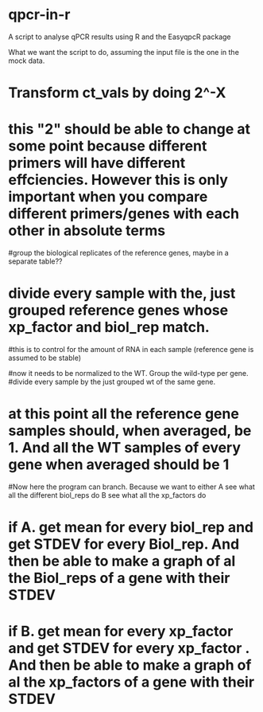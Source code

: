 # qpcr-in-r
A script to analyse qPCR results using R and the EasyqpcR package



What we want the script to do, assuming the input file is the one in the mock data. 

# Transform ct_vals by doing 2^-X
# this "2" should be able to change at some point because different primers will have different effciencies. However this is only important when you compare different primers/genes with each other in absolute terms

#group the biological replicates of the reference genes, maybe in a separate table??

# divide every sample with the, just grouped reference genes whose xp_factor and biol_rep match.
#this is to control for the amount of RNA in each sample (reference gene is assumed to be stable)

#now it needs to be normalized to the WT.  Group the wild-type per gene. 
#divide every sample by the just grouped wt of the same gene.
# at this point all the reference gene samples should, when averaged, be 1. And all the WT samples of every gene when averaged should be 1



#Now here the program can branch. Because we want to either
A see what all the different biol_reps do
B see what all the xp_factors do

# if  A. get mean for every biol_rep and get STDEV for every Biol_rep. And then be able to make a graph of al the Biol_reps of a gene with their STDEV
# if  B. get mean for every xp_factor and get STDEV for every xp_factor . And then be able to make a graph of al the xp_factors of a gene with their STDEV
